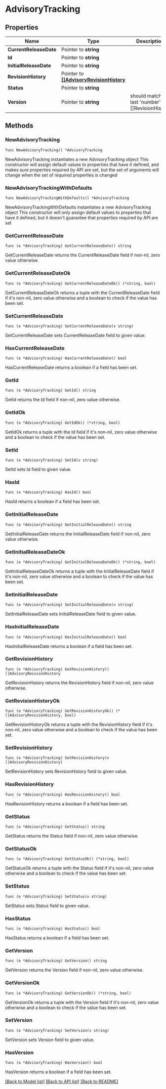 # AdvisoryTracking

## Properties

Name | Type | Description | Notes
------------ | ------------- | ------------- | -------------
**CurrentReleaseDate** | Pointer to **string** |  | [optional] 
**Id** | Pointer to **string** |  | [optional] 
**InitialReleaseDate** | Pointer to **string** |  | [optional] 
**RevisionHistory** | Pointer to [**[]AdvisoryRevisionHistory**](AdvisoryRevisionHistory.md) |  | [optional] 
**Status** | Pointer to **string** |  | [optional] 
**Version** | Pointer to **string** | should match last &#39;number&#39; in []RevisionHistory | [optional] 

## Methods

### NewAdvisoryTracking

`func NewAdvisoryTracking() *AdvisoryTracking`

NewAdvisoryTracking instantiates a new AdvisoryTracking object
This constructor will assign default values to properties that have it defined,
and makes sure properties required by API are set, but the set of arguments
will change when the set of required properties is changed

### NewAdvisoryTrackingWithDefaults

`func NewAdvisoryTrackingWithDefaults() *AdvisoryTracking`

NewAdvisoryTrackingWithDefaults instantiates a new AdvisoryTracking object
This constructor will only assign default values to properties that have it defined,
but it doesn't guarantee that properties required by API are set

### GetCurrentReleaseDate

`func (o *AdvisoryTracking) GetCurrentReleaseDate() string`

GetCurrentReleaseDate returns the CurrentReleaseDate field if non-nil, zero value otherwise.

### GetCurrentReleaseDateOk

`func (o *AdvisoryTracking) GetCurrentReleaseDateOk() (*string, bool)`

GetCurrentReleaseDateOk returns a tuple with the CurrentReleaseDate field if it's non-nil, zero value otherwise
and a boolean to check if the value has been set.

### SetCurrentReleaseDate

`func (o *AdvisoryTracking) SetCurrentReleaseDate(v string)`

SetCurrentReleaseDate sets CurrentReleaseDate field to given value.

### HasCurrentReleaseDate

`func (o *AdvisoryTracking) HasCurrentReleaseDate() bool`

HasCurrentReleaseDate returns a boolean if a field has been set.

### GetId

`func (o *AdvisoryTracking) GetId() string`

GetId returns the Id field if non-nil, zero value otherwise.

### GetIdOk

`func (o *AdvisoryTracking) GetIdOk() (*string, bool)`

GetIdOk returns a tuple with the Id field if it's non-nil, zero value otherwise
and a boolean to check if the value has been set.

### SetId

`func (o *AdvisoryTracking) SetId(v string)`

SetId sets Id field to given value.

### HasId

`func (o *AdvisoryTracking) HasId() bool`

HasId returns a boolean if a field has been set.

### GetInitialReleaseDate

`func (o *AdvisoryTracking) GetInitialReleaseDate() string`

GetInitialReleaseDate returns the InitialReleaseDate field if non-nil, zero value otherwise.

### GetInitialReleaseDateOk

`func (o *AdvisoryTracking) GetInitialReleaseDateOk() (*string, bool)`

GetInitialReleaseDateOk returns a tuple with the InitialReleaseDate field if it's non-nil, zero value otherwise
and a boolean to check if the value has been set.

### SetInitialReleaseDate

`func (o *AdvisoryTracking) SetInitialReleaseDate(v string)`

SetInitialReleaseDate sets InitialReleaseDate field to given value.

### HasInitialReleaseDate

`func (o *AdvisoryTracking) HasInitialReleaseDate() bool`

HasInitialReleaseDate returns a boolean if a field has been set.

### GetRevisionHistory

`func (o *AdvisoryTracking) GetRevisionHistory() []AdvisoryRevisionHistory`

GetRevisionHistory returns the RevisionHistory field if non-nil, zero value otherwise.

### GetRevisionHistoryOk

`func (o *AdvisoryTracking) GetRevisionHistoryOk() (*[]AdvisoryRevisionHistory, bool)`

GetRevisionHistoryOk returns a tuple with the RevisionHistory field if it's non-nil, zero value otherwise
and a boolean to check if the value has been set.

### SetRevisionHistory

`func (o *AdvisoryTracking) SetRevisionHistory(v []AdvisoryRevisionHistory)`

SetRevisionHistory sets RevisionHistory field to given value.

### HasRevisionHistory

`func (o *AdvisoryTracking) HasRevisionHistory() bool`

HasRevisionHistory returns a boolean if a field has been set.

### GetStatus

`func (o *AdvisoryTracking) GetStatus() string`

GetStatus returns the Status field if non-nil, zero value otherwise.

### GetStatusOk

`func (o *AdvisoryTracking) GetStatusOk() (*string, bool)`

GetStatusOk returns a tuple with the Status field if it's non-nil, zero value otherwise
and a boolean to check if the value has been set.

### SetStatus

`func (o *AdvisoryTracking) SetStatus(v string)`

SetStatus sets Status field to given value.

### HasStatus

`func (o *AdvisoryTracking) HasStatus() bool`

HasStatus returns a boolean if a field has been set.

### GetVersion

`func (o *AdvisoryTracking) GetVersion() string`

GetVersion returns the Version field if non-nil, zero value otherwise.

### GetVersionOk

`func (o *AdvisoryTracking) GetVersionOk() (*string, bool)`

GetVersionOk returns a tuple with the Version field if it's non-nil, zero value otherwise
and a boolean to check if the value has been set.

### SetVersion

`func (o *AdvisoryTracking) SetVersion(v string)`

SetVersion sets Version field to given value.

### HasVersion

`func (o *AdvisoryTracking) HasVersion() bool`

HasVersion returns a boolean if a field has been set.


[[Back to Model list]](../README.md#documentation-for-models) [[Back to API list]](../README.md#documentation-for-api-endpoints) [[Back to README]](../README.md)


